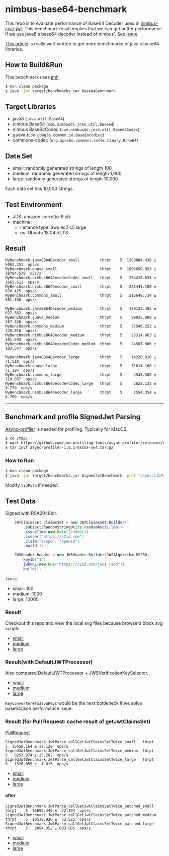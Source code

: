 # nimbus-base64-benchmark
This repo is to evaluate performance of Base64 Decoder used in [nimbus-jose-jwt](https://bitbucket.org/connect2id/nimbus-jose-jwt/).
This benchmark result implies that we can get better performance if we use java8's base64 decoder instead of nimbus'.
See [issue](https://bitbucket.org/connect2id/nimbus-jose-jwt/issues/380/switch-to-java8s-base64-decoder-for).

[This article](http://java-performance.info/base64-encoding-and-decoding-performance) is really well-written
to get more benchmarks of java's base64 libraries.

## How to Build&Run
This benchmark uses [jmh](https://openjdk.java.net/projects/code-tools/jmh/).
```bash
$ mvn clean package
$ java -jar target/benchmarks.jar Base64Benchmark
```

## Target Libraries
- java8 (`java.util.Base64`)
- nimbus Base64 (`com.nimbusds.jose.util.Base64`)
- nimbus Base64Codec (`com.nimbusds.jose.util.Base64Codec`)
- guava (`com.google.common.io.BaseEncoding`)
- commons-codec (`org.apache.commons.codec.binary.Base64`)

## Data Set
- small: randomly generated strings of length 100 
- medium: randomly generated strings of length 1,000
- large: randomly generated strings of length 10,000

Each data set has 10,000 strings.


## Test Environment
- JDK: amazon-corretto-8.jdk
- machine: 
  - instance type: aws ec2 c5.large
  - os: Ubuntu 18.04.5 LTS

## Result
```
MyBenchmark.java8B64Decoder_small         thrpt    5  1299884.438 ±  5062.251  ops/s
MyBenchmark.guava_small                   thrpt    5  1096650.953 ± 10784.578  ops/s
MyBenchmark.nimbusB64DecoderCodec_small   thrpt    5   254416.835 ±  1665.612  ops/s
MyBenchmark.nimbusB64Decoder_small        thrpt    5   251448.108 ±   820.425  ops/s
MyBenchmark.commons_small                 thrpt    5   216649.714 ±   561.180  ops/s
```

```
MyBenchmark.java8B64Decoder_medium        thrpt    5   129123.483 ±   627.562  ops/s
MyBenchmark.guava_medium                  thrpt    5    99935.088 ±   267.320  ops/s
MyBenchmark.commons_medium                thrpt    5    37540.252 ±   120.918  ops/s
MyBenchmark.nimbusB64Decoder_medium       thrpt    5    25314.663 ±   101.593  ops/s
MyBenchmark.nimbusB64DecoderCodec_medium  thrpt    5    24507.906 ±   103.547  ops/s
```

```
MyBenchmark.java8B64Decoder_large         thrpt    5    14220.810 ±    71.518  ops/s
MyBenchmark.guava_large                   thrpt    5    11014.160 ±    51.124  ops/s
MyBenchmark.commons_large                 thrpt    5     4538.505 ±   119.857  ops/s
MyBenchmark.nimbusB64DecoderCodec_large   thrpt    5     2622.133 ±     8.770  ops/s
MyBenchmark.nimbusB64Decoder_large        thrpt    5     2554.354 ±     8.700  ops/s
```

---

## Benchmark and profile SignedJwt Parsing
[Async-profiler](https://github.com/jvm-profiling-tools/async-profiler) is needed for profiling.
Typically for MacOS,
```bash
$ cd /tmp/
$ wget https://github.com/jvm-profiling-tools/async-profiler/releases/download/v1.8.1/async-profiler-1.8.1-macos-x64.tar.gz
$ tar zxvf async-profiler-1.8.1-macos-x64.tar.gz
```

### How to Run
```bash
$ mvn clean package
$ java -jar target/benchmarks.jar SignedJwtBenchmark -prof "async:libPath=/tmp/async-profiler-1.8.1-macos-x64/build/libasyncProfiler.so;output=flamegraph" 
```
Modify `libPath` if needed.

## Test Data
Signed with RSA2048bit.
```java
    JWTClaimsSet claimsSet = new JWTClaimsSet.Builder()
        .subject(RandomStringUtils.randomAscii(len))
        .issueTime(new Date(123000L))
        .issuer("https://c2id.com")
        .claim("scope", "openid")
        .build();

    JWSHeader header = new JWSHeader.Builder(JWSAlgorithm.RS256).
        keyID("1").
        jwkURL(new URI("https://c2id.com/jwks.json")).
        build();
```
`len` is
- small: 100
- medium: 1000
- large: 10000  


### Result
Checkout this repo and view the local svg files because browsers block svg scripts.

- [small](./com.yueki.SignedJwtBenchmark.JwtParse_small-Throughput/flame-cpu-forward.svg)
- [medium](./com.yueki.SignedJwtBenchmark.JwtParse_medium-Throughput/flame-cpu-forward.svg)
- [large](./com.yueki.SignedJwtBenchmark.JwtParse_large-Throughput/flame-cpu-forward.svg)

### Result(with DefaultJWTProcessor)
Also compared DefaultJWTProcessor + JWSVerificationKeySelector. 
- [small](./com.yueki.SignedJwtBenchmark.JwtProcessor_small-Throughput/flame-cpu-forward.svg)
- [medium](./com.yueki.SignedJwtBenchmark.JwtProcessor_medium-Throughput/flame-cpu-forward.svg)
- [large](./com.yueki.SignedJwtBenchmark.JwtProcessor_large-Throughput/flame-cpu-forward.svg)

`KeyConverter#toJavaKeys` would be the next bottleneck if we solve base64/json performance issue. 

### Result (for Pull Request: cache result of getJwtClaimsSet)
[PullRequest](http://example.com)


```
SignedJwtBenchmark.JwtParse_callGetJwtClaimsSetTwice_small   thrpt    5  15658.164 ± 37.128  ops/s
SignedJwtBenchmark.JwtParse_callGetJwtClaimsSetTwice_medium  thrpt    5   8253.974 ± 25.282  ops/s
SignedJwtBenchmark.JwtParse_callGetJwtClaimsSetTwice_large   thrpt    5   1326.055 ±  1.615  ops/s
```

- [small](./com.yueki.SignedJwtBenchmark.JwtParse_callGetJwtClaimsSetTwice_small-Throughput)
- [medium](./com.yueki.SignedJwtBenchmark.JwtParse_callGetJwtClaimsSetTwice_medium-Throughput)
- [large](./com.yueki.SignedJwtBenchmark.JwtParse_callGetJwtClaimsSetTwice_large-Throughput)


#### after
```
SignedJwtBenchmark.JwtParse_callGetJwtClaimsSetTwice_patched_small   thrpt    5  16699.449 ±  22.194  ops/s
SignedJwtBenchmark.JwtParse_callGetJwtClaimsSetTwice_patched_medium  thrpt    5  10538.920 ±  32.525  ops/s
SignedJwtBenchmark.JwtParse_callGetJwtClaimsSetTwice_patched_large   thrpt    5   2054.352 ± 893.905  ops/s
```

- [small](./com.yueki.SignedJwtBenchmark.JwtParse_callGetJwtClaimsSetTwice_patched_small-Throughput)
- [medium](./com.yueki.SignedJwtBenchmark.JwtParse_callGetJwtClaimsSetTwice_patched_medium-Throughput)
- [large](./com.yueki.SignedJwtBenchmark.JwtParse_callGetJwtClaimsSetTwice_patched_large-Throughput)
